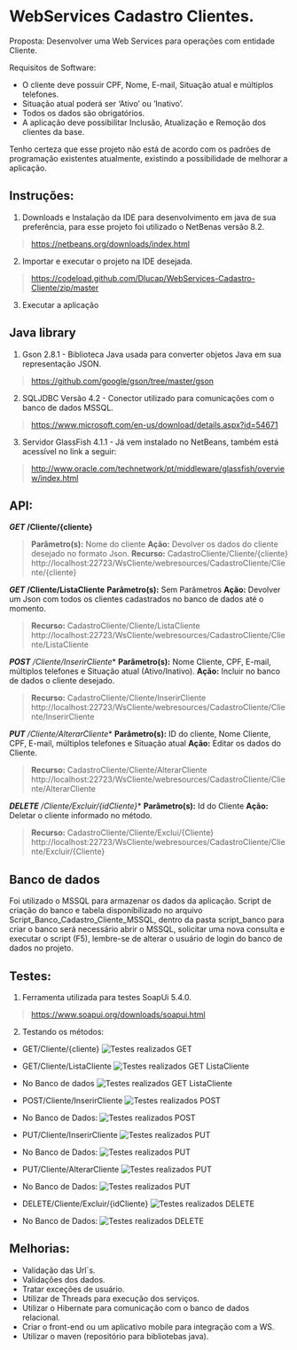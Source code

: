 # WebServices Cadastro Clientes.

Proposta:
Desenvolver uma Web Services para operações com entidade Cliente.

Requisitos de Software:
- O cliente deve possuir CPF, Nome, E-mail, Situação atual e múltiplos telefones.
- Situação atual poderá ser ‘Ativo’ ou ’Inativo’.
- Todos os dados são obrigatórios.
- A aplicação deve possibilitar Inclusão, Atualização e Remoção dos clientes da base.

Tenho certeza que esse projeto não está de acordo com os padrões de programação existentes atualmente, existindo a possibilidade de melhorar a aplicação.


## Instruções: 
1. Downloads e Instalação da IDE para desenvolvimento em java de sua preferência, para esse projeto foi utilizado o NetBenas versão 8.2.
>https://netbeans.org/downloads/index.html
2. Importar e executar o projeto na IDE desejada.
>https://codeload.github.com/Dlucap/WebServices-Cadastro-Cliente/zip/master
3. Executar a aplicação


## Java library
1. Gson 2.8.1 -  Biblioteca Java usada para converter objetos Java em sua representação JSON.
>https://github.com/google/gson/tree/master/gson
2. SQLJDBC Versão 4.2 - Conector utilizado para comunicações com o banco de dados MSSQL.
>https://www.microsoft.com/en-us/download/details.aspx?id=54671
3. Servidor GlassFish 4.1.1 - Já vem instalado no NetBeans, também está acessível no link a seguir: 
>http://www.oracle.com/technetwork/pt/middleware/glassfish/overview/index.html

 
## API: 
***GET* /Cliente/{cliente}**
>**Parâmetro(s):** Nome do cliente
>**Ação:** Devolver os dados do cliente desejado no formato Json.
>**Recurso:** CadastroCliente/Cliente/{cliente} 
>http://localhost:22723/WsCliente/webresources/CadastroCliente/Cliente/{cliente}

***GET* /Cliente/ListaCliente**
**Parâmetro(s):** Sem Parâmetros
**Ação:** Devolver um Json com todos os clientes cadastrados no banco de dados até o momento.
>**Recurso:** CadastroCliente/Cliente/ListaCliente 
>http://localhost:22723/WsCliente/webresources/CadastroCliente/Cliente/ListaCliente

***POST** /Cliente/InserirCliente**
**Parâmetro(s):** Nome Cliente, CPF, E-mail, múltiplos telefones e Situação atual (Ativo/Inativo).
**Ação:** Incluir no banco de dados o cliente desejado.
>**Recurso:** CadastroCliente/Cliente/InserirCliente 
>http://localhost:22723/WsCliente/webresources/CadastroCliente/Cliente/InserirCliente

***PUT** /Cliente/AlterarCliente**
**Parâmetro(s):** ID do cliente, Nome Cliente, CPF, E-mail, múltiplos telefones e Situação atual
**Ação:** Editar os dados do Cliente.
>**Recurso:** CadastroCliente/Cliente/AlterarCliente 
>http://localhost:22723/WsCliente/webresources/CadastroCliente/Cliente/AlterarCliente

***DELETE** /Cliente/Excluir/{idCliente}**
**Parâmetro(s):** Id do Cliente
**Ação:** Deletar o cliente informado no método.
>**Recurso:** CadastroCliente/Cliente/Exclui/{Cliente} 
>http://localhost:22723/WsCliente/webresources/CadastroCliente/Cliente/Excluir/{Cliente}

## Banco de dados
Foi utilizado o MSSQL para armazenar os dados da aplicação.
Script de criação do banco e tabela disponibilizado no arquivo Script_Banco_Cadastro_Cliente_MSSQL, dentro da pasta script_banco para criar o banco será necessário abrir o MSSQL, solicitar uma nova consulta e executar o script (F5), lembre-se de alterar o usuário de login do banco de dados no projeto.


## Testes: 
1. Ferramenta utilizada para testes SoapUi 5.4.0.
>https://www.soapui.org/downloads/soapui.html

2. Testando os métodos:

* GET/Cliente/{cliente}
![Testes realizados GET](/screenshots/SoapUI_GET.png?raw=true "Testes realizados GET")


* GET/Cliente/ListaCliente
![Testes realizados GET ListaCliente](/screenshots/SoapUI_GET_ListaCliente.png?raw=true "Testes realizados GET ListaCliente")

* No Banco de dados
![Testes realizados GET ListaCliente](/screenshots/MSSQL_GET_ListaCliente.png?raw=true "Testes realizados GET ListaCliente")


* POST/Cliente/InserirCliente
![Testes realizados POST](/screenshots/SoapUI_POST.png?raw=true "Testes realizados POST")

* No Banco de Dados:
![Testes realizados POST](/screenshots/MSSQL_POST.png?raw=true "Testes realizados POST")


* PUT/Cliente/InserirCliente
![Testes realizados PUT](/screenshots/SoapUI_PUT.png?raw=true "Testes realizados PUT")

* No Banco de Dados:
![Testes realizados PUT](/screenshots/MSSQL_PUT.png?raw=true "Testes realizados PUT")


* PUT/Cliente/AlterarCliente
![Testes realizados PUT](/screenshots/SoapUI_PUT.png?raw=true "Testes realizados PUT")

* No Banco de Dados:
![Testes realizados PUT](/screenshots/MSSQL_PUT.png?raw=true "Testes realizados PUT")


* DELETE/Cliente/Excluir/{idCliente}
![Testes realizados DELETE](/screenshots/SoapUI_DELETE.png?raw=true "Testes realizados DELETE")

* No Banco de Dados:
![Testes realizados DELETE](/screenshots/MSSQL_DELETE.png?raw=true "Testes realizados DELETE")

## Melhorias:
- Validação das Url´s.
- Validações dos dados.
- Tratar exceções de usuário.
- Utilizar de Threads para execução dos serviços.
- Utilizar o Hibernate para comunicação com o banco de dados relacional.
- Criar o front-end ou um aplicativo mobile para integração com a WS.
- Utilizar o maven (repositório para bibliotebas java).
